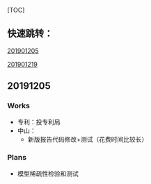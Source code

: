 [TOC]

## 快速跳转：

[201901205](#12.1)

[201901219](#12.2)

## <span id="12.1">20191205</span>

### Works

- 专利：投专利局
- 中山：
  - 新版报告代码修改+测试（花费时间比较长）

### Plans

* 模型稀疏性检验和测试